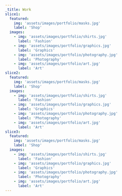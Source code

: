 ```yaml
---
_title: Work
slice1:
  featured:
    img: 'assets/images/portfolio/masks.jpg'
    label: 'Shop'
  images:
    - img: 'assets/images/portfolio/shirts.jpg'
      label: 'Fashion'
    - img: 'assets/images/portfolio/graphics.jpg'
      label: 'Graphics'
    - img: 'assets/images/portfolio/photography.jpg'
      label: 'Photography'
    - img: 'assets/images/portfolio/art.jpg'
      label: 'Art'
slice2:
  featured:
    img: 'assets/images/portfolio/masks.jpg'
    label: 'Shop'
  images:
    - img: 'assets/images/portfolio/shirts.jpg'
      label: 'Fashion'
    - img: 'assets/images/portfolio/graphics.jpg'
      label: 'Graphics'
    - img: 'assets/images/portfolio/photography.jpg'
      label: 'Photography'
    - img: 'assets/images/portfolio/art.jpg'
      label: 'Art'
slice3:
  featured:
    img: 'assets/images/portfolio/masks.jpg'
    label: 'Shop'
  images:
    - img: 'assets/images/portfolio/shirts.jpg'
      label: 'Fashion'
    - img: 'assets/images/portfolio/graphics.jpg'
      label: 'Graphics'
    - img: 'assets/images/portfolio/photography.jpg'
      label: 'Photography'
    - img: 'assets/images/portfolio/art.jpg'
      label: 'Art'
---
```

